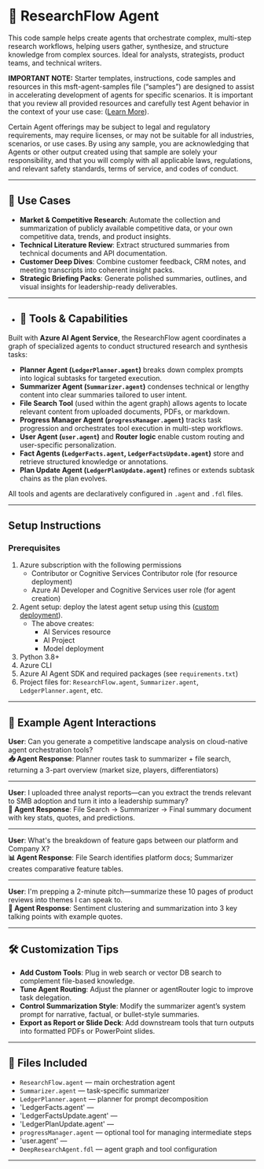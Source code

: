 # 🧠 ResearchFlow Agent

This code sample helps create agents that orchestrate complex, multi-step research workflows, helping users gather, synthesize, and structure knowledge from complex sources. Ideal for analysts, strategists, product teams, and technical writers.

**IMPORTANT NOTE:** Starter templates, instructions, code samples and resources in this msft-agent-samples file (“samples”) are designed to assist in accelerating development of agents for specific scenarios. It is important that you review all provided resources and carefully test Agent behavior in the context of your use case: ([Learn More](https://learn.microsoft.com/en-us/legal/cognitive-services/agents/transparency-note?context=%2Fazure%2Fai-services%2Fagents%2Fcontext%2Fcontext)). 

Certain Agent offerings may be subject to legal and regulatory requirements, may require licenses, or may not be suitable for all industries, scenarios, or use cases. By using any sample, you are acknowledging that Agents or other output created using that sample are solely your responsibility, and that you will comply with all applicable laws, regulations, and relevant safety standards, terms of service, and codes of conduct.  

---

## 💼 Use Cases

- **Market & Competitive Research**: Automate the collection and summarization of publicly available competitive data, or your own competitive data, trends, and product insights.
- **Technical Literature Review**: Extract structured summaries from technical documents and API documentation.
- **Customer Deep Dives**: Combine customer feedback, CRM notes, and meeting transcripts into coherent insight packs.
- **Strategic Briefing Packs**: Generate polished summaries, outlines, and visual insights for leadership-ready deliverables.

---

- ## 🧩 Tools & Capabilities

Built with **Azure AI Agent Service**, the ResearchFlow agent coordinates a graph of specialized agents to conduct structured research and synthesis tasks:

- **Planner Agent (`LedgerPlanner.agent`)** breaks down complex prompts into logical subtasks for targeted execution.
- **Summarizer Agent (`Summarizer.agent`)** condenses technical or lengthy content into clear summaries tailored to user intent.
- **File Search Tool** (used within the agent graph) allows agents to locate relevant content from uploaded documents, PDFs, or markdown.
- **Progress Manager Agent (`progressManager.agent`)** tracks task progression and orchestrates tool execution in multi-step workflows.
- **User Agent (`user.agent`)** and **Router logic** enable custom routing and user-specific personalization.
- **Fact Agents (`LedgerFacts.agent`, `LedgerFactsUpdate.agent`)** store and retrieve structured knowledge or annotations.
- **Plan Update Agent (`LedgerPlanUpdate.agent`)** refines or extends subtask chains as the plan evolves.

All tools and agents are declaratively configured in `.agent` and `.fdl` files.

---

## Setup Instructions

### Prerequisites

1. Azure subscription with the following permissions
   - Contributor or Cognitive Services Contributor role (for resource deployment)
   - Azure AI Developer and Cognitive Services user role (for agent creation)
2. Agent setup: deploy the latest agent setup using this ([custom deployment](https://www.aka.ms/basic-agent-deployment)).
   - The above creates:
      - AI Services resource
      - AI Project
      - Model deployment
3. Python 3.8+
4. Azure CLI
5. Azure AI Agent SDK and required packages (see `requirements.txt`)
6. Project files for: `ResearchFlow.agent`, `Summarizer.agent`, `LedgerPlanner.agent`, etc.

---

## 💬 Example Agent Interactions

**User**: Can you generate a competitive landscape analysis on cloud-native agent orchestration tools?  
**📥 Agent Response**: Planner routes task to summarizer + file search, returning a 3-part overview (market size, players, differentiators)

---

**User**: I uploaded three analyst reports—can you extract the trends relevant to SMB adoption and turn it into a leadership summary?  
**📄 Agent Response**: File Search → Summarizer → Final summary document with key stats, quotes, and predictions.

---

**User**: What's the breakdown of feature gaps between our platform and Company X?  
**📊 Agent Response**: File Search identifies platform docs; Summarizer creates comparative feature tables.

---

**User**: I'm prepping a 2-minute pitch—summarize these 10 pages of product reviews into themes I can speak to.  
**🧠 Agent Response**: Sentiment clustering and summarization into 3 key talking points with example quotes.

---

## 🛠 Customization Tips

- **Add Custom Tools**: Plug in web search or vector DB search to complement file-based knowledge.
- **Tune Agent Routing**: Adjust the planner or agentRouter logic to improve task delegation.
- **Control Summarization Style**: Modify the summarizer agent’s system prompt for narrative, factual, or bullet-style summaries.
- **Export as Report or Slide Deck**: Add downstream tools that turn outputs into formatted PDFs or PowerPoint slides.

---

## 📁 Files Included

- `ResearchFlow.agent` — main orchestration agent
- `Summarizer.agent` — task-specific summarizer
- `LedgerPlanner.agent` — planner for prompt decomposition
- 'LedgerFacts.agent' —
- 'LedgerFactsUpdate.agent' —
- 'LedgerPlanUpdate.agent' —
- `progressManager.agent` — optional tool for managing intermediate steps
- 'user.agent' —
- `DeepResearchAgent.fdl` — agent graph and tool configuration

---


